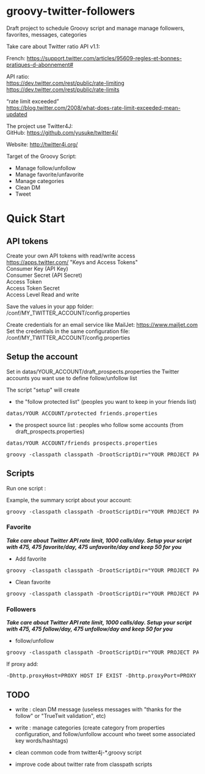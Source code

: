 groovy-twitter-followers
==============
Draft project to schedule Groovy script and manage manage followers, favorites, messages, categories

Take care about Twitter ratio API v1.1:

French: https://support.twitter.com/articles/95609-regles-et-bonnes-pratiques-d-abonnement#

API ratio: <br/>
https://dev.twitter.com/rest/public/rate-limiting
https://dev.twitter.com/rest/public/rate-limits

“rate limit exceeded” <br/>
https://blog.twitter.com/2008/what-does-rate-limit-exceeded-mean-updated

The project use Twitter4J:<br/>
GitHub: https://github.com/yusuke/twitter4j/

Website: http://twitter4j.org/


Target of the Groovy Script:
- Manage follow/unfollow
- Manage favorite/unfavorite
- Manage categories
- Clean DM
- Tweet

# Quick Start

## API tokens
Create your own API tokens with read/write access<br/>
https://apps.twitter.com/ "Keys and Access Tokens"<br/>
Consumer Key (API Key)<br/>
Consumer Secret (API Secret)<br/>
Access Token<br/>
Access Token Secret<br/>
Access Level Read and write<br/>

Save the values in your app folder: /conf/MY_TWITTER_ACCOUNT/config.properties

Create credentials for an email service like MailJet: https://www.mailjet.com<br/>
Set the credentials in the same configuration file: /conf/MY_TWITTER_ACCOUNT/config.properties

## Setup the account

Set in datas/YOUR_ACCOUNT/draft_prospects.properties the Twitter accounts you want use to define follow/unfollow list<br/>

The script "setup" will create 
- the "follow protected list" (peoples you want to keep in your friends list)
<pre>datas/YOUR_ACCOUNT/protected_friends.properties</pre>
- the prospect source list : peoples who follow some accounts (from draft_prospects.properties)
<pre>datas/YOUR_ACCOUNT/friends_prospects.properties</pre>

<pre>groovy -classpath classpath -DrootScriptDir="YOUR_PROJECT_PATH" -Dcontext=MY_TWITTER_ACCOUNT twitter4j-setup.groovy</pre>

## Scripts
Run one script : 

Example, the summary script about your account: 

<pre>groovy -classpath classpath -DrootScriptDir="YOUR_PROJECT_PATH" -Dcontext=MY_TWITTER_ACCOUNT twitter4j-summary-profile-management.groovy</pre>

### Favorite<br/>

<strong><i>Take care about Twitter API rate limit, 1000 calls/day. Setup your script with 475, 475 favorite/day, 475 unfavorite/day and keep 50 for you </i></strong>

- Add favorite
<pre>groovy -classpath classpath -DrootScriptDir="YOUR_PROJECT_PATH" -Dcontext=MY_TWITTER_ACCOUNT -Dmode=add.favorite twitter4j-favorite-tweet-management.groovy</pre>

- Clean favorite
<pre>groovy -classpath classpath -DrootScriptDir="YOUR_PROJECT_PATH" -Dcontext=MY_TWITTER_ACCOUNT -Dmode=clean.favorite twitter4j-favorite-tweet-management.groovy</pre>

### Followers

<strong><i>Take care about Twitter API rate limit, 1000 calls/day. Setup your script with 475, 475 follow/day, 475 unfollow/day and keep 50 for you </i></strong>

- follow/unfollow
<pre>groovy -classpath classpath -DrootScriptDir="YOUR_PROJECT_PATH" -Dcontext=denizzzz twitter4j-followers-management.groovy</pre>

If proxy add:<br/>
<pre>-Dhttp.proxyHost=PROXY_HOST_IF_EXIST -Dhttp.proxyPort=PROXY_PORTS_IF_EXIST -Dhttp.proxyHost=PROXY_SECURE_HOST_IF_EXIST -Dhttp.proxyPort=PROXY_SECURE_PORTS_IF_EXIST</pre>


## TODO

- write : clean DM message (useless messages with "thanks for the follow" or "TrueTwit validation", etc)
- write : manage categories (create category from properties configuration, and follow/unfollow account who tweet some associated key words/hashtags)

- clean common code from twitter4j-*.groovy script
- improve code about twitter rate from classpath scripts

